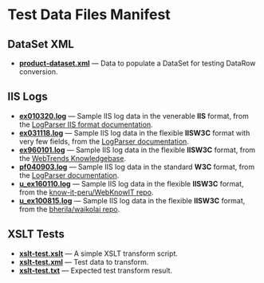 Test Data Files Manifest
========================

DataSet XML
-----------

- **[product-dataset.xml](product-dataset.xml)** — Data to populate a DataSet for testing DataRow conversion.

IIS Logs
--------

- **[ex010320.log](ex010320.log)** — Sample IIS log data in the venerable **IIS** format,
  from the [LogParser IIS format documentation][logparser.iis].
- **[ex031118.log](ex031118.log)** — Sample IIS log data in the flexible **IISW3C** format with very few fields,
  from the [LogParser documentation][logparser.iisw3c].
- **[ex960101.log](ex960101.log)** — Sample IIS log data in the flexible **IISW3C** format,
  from the [WebTrends Knowledgebase][ex960101.log].
- **[pf040903.log](pf040903.log)** — Sample IIS log data in the standard **W3C** format,
  from the [LogParser documentation][logparser.w3c].
- **[u_ex160110.log](u_ex160110.log)** — Sample IIS log data in the flexible **IISW3C** format,
  from the [know-it-peru/WebKnowIT repo][u_ex160110.log].
- **[u_ex100815.log](u_ex100815.log)** — Sample IIS log data in the flexible **IISW3C** format,
  from the [bherila/waikolai repo][u_ex100815.log].

[ex960101.log]: https://kb.webtrends.com/articles/Best_Practice/Sample-Log-File-Microsoft-IIS-4-0-and-5-0-Extended-Log-File "Sample Log File - Microsoft IIS 4.0 and 5.0 Extended Log File"
[logparser.iis]: https://documentation.help/Log-Parser/IISI.htm "IIS Input Format"
[logparser.iisw3c]: https://documentation.help/Log-Parser/IISW3C.htm "IISW3C Input Format"
[logparser.w3c]: https://documentation.help/Log-Parser/W3CI.htm "W3C Input Format"
[u_ex100815.log]: https://github.com/bherila/waikolai/blob/fece3ed9b40add5c291322844ca8dbf00009f753/logs/W3SVC20/u_ex100815.log "IIS 7.0 logfile"
[u_ex160110.log]: https://github.com/know-it-peru/WebKnowIT/blob/8d0ee70a97095c1508d893092758306fa50617e4/logs/LogFiles/W3SVC1/u_ex160110.log "IIS 8.5 logfile"

XSLT Tests
----------

- **[xslt-test.xslt](xslt-test.xslt)** — A simple XSLT transform script.
- **[xslt-test.xml](xslt-test.xml)** — Test data to transform.
- **[xslt-test.txt](xslt-test.txt)** — Expected test transform result.
